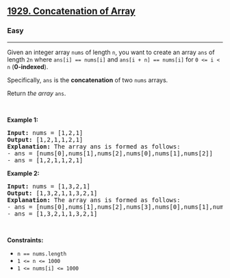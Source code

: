 <h2><a href="https://leetcode.com/problems/concatenation-of-array/">1929. Concatenation of Array</a></h2><h3>Easy</h3><hr><div><p class="extension-adhd-reader-p"><span class="extension-adhd-reader-wrapper"><span class="extension-adhd-reader-container"><span class="extension-adhd-reader-boldify">G</span>iven</span> an <span class="extension-adhd-reader-container"><span class="extension-adhd-reader-boldify">in</span>teger</span> <span class="extension-adhd-reader-container"><span class="extension-adhd-reader-boldify">a</span>rray</span> </span><code><span class="extension-adhd-reader-wrapper"><span class="extension-adhd-reader-container"><span class="extension-adhd-reader-boldify">n</span>ums</span></span></code><span class="extension-adhd-reader-wrapper"> of <span class="extension-adhd-reader-container"><span class="extension-adhd-reader-boldify">le</span>ngth</span> </span><code>n</code><span class="extension-adhd-reader-wrapper">, <span class="extension-adhd-reader-container"><span class="extension-adhd-reader-boldify">y</span>ou</span> <span class="extension-adhd-reader-container"><span class="extension-adhd-reader-boldify">w</span>ant</span> to <span class="extension-adhd-reader-container"><span class="extension-adhd-reader-boldify">cr</span>eate</span> an <span class="extension-adhd-reader-container"><span class="extension-adhd-reader-boldify">a</span>rray</span> </span><code><span class="extension-adhd-reader-wrapper"><span class="extension-adhd-reader-container"><span class="extension-adhd-reader-boldify">a</span>ns</span></span></code><span class="extension-adhd-reader-wrapper"> of <span class="extension-adhd-reader-container"><span class="extension-adhd-reader-boldify">le</span>ngth</span> </span><code>2n</code><span class="extension-adhd-reader-wrapper"> <span class="extension-adhd-reader-container"><span class="extension-adhd-reader-boldify">w</span>here</span> </span><code><span class="extension-adhd-reader-wrapper"><span class="extension-adhd-reader-container"><span class="extension-adhd-reader-boldify">an</span>s[i]</span> == <span class="extension-adhd-reader-container"><span class="extension-adhd-reader-boldify">nu</span>ms[i]</span></span></code><span class="extension-adhd-reader-wrapper"> <span class="extension-adhd-reader-container"><span class="extension-adhd-reader-boldify">a</span>nd</span> </span><code><span class="extension-adhd-reader-wrapper"><span class="extension-adhd-reader-container"><span class="extension-adhd-reader-boldify">a</span>ns[i</span> + n] == <span class="extension-adhd-reader-container"><span class="extension-adhd-reader-boldify">nu</span>ms[i]</span></span></code><span class="extension-adhd-reader-wrapper"> <span class="extension-adhd-reader-container"><span class="extension-adhd-reader-boldify">f</span>or</span> </span><code><span class="extension-adhd-reader-wrapper">0 &lt;= i &lt; n</span></code> (<strong><span class="extension-adhd-reader-wrapper">0-indexed</span></strong>).</p>

<p class="extension-adhd-reader-p"><span class="extension-adhd-reader-wrapper"><span class="extension-adhd-reader-container"><span class="extension-adhd-reader-boldify">Spec</span>ifically,</span> </span><code><span class="extension-adhd-reader-wrapper"><span class="extension-adhd-reader-container"><span class="extension-adhd-reader-boldify">a</span>ns</span></span></code><span class="extension-adhd-reader-wrapper"> is <span class="extension-adhd-reader-container"><span class="extension-adhd-reader-boldify">t</span>he</span> </span><strong><span class="extension-adhd-reader-wrapper"><span class="extension-adhd-reader-container"><span class="extension-adhd-reader-boldify">conc</span>atenation</span></span></strong><span class="extension-adhd-reader-wrapper"> of <span class="extension-adhd-reader-container"><span class="extension-adhd-reader-boldify">t</span>wo</span> </span><code><span class="extension-adhd-reader-wrapper"><span class="extension-adhd-reader-container"><span class="extension-adhd-reader-boldify">n</span>ums</span></span></code><span class="extension-adhd-reader-wrapper"> <span class="extension-adhd-reader-container"><span class="extension-adhd-reader-boldify">ar</span>rays.</span></span></p>

<p class="extension-adhd-reader-p"><span class="extension-adhd-reader-wrapper"><span class="extension-adhd-reader-container"><span class="extension-adhd-reader-boldify">Re</span>turn</span> </span><em><span class="extension-adhd-reader-wrapper"><span class="extension-adhd-reader-container"><span class="extension-adhd-reader-boldify">t</span>he</span> <span class="extension-adhd-reader-container"><span class="extension-adhd-reader-boldify">a</span>rray</span> </span></em><code><span class="extension-adhd-reader-wrapper"><span class="extension-adhd-reader-container"><span class="extension-adhd-reader-boldify">a</span>ns</span></span></code>.</p>

<p class="extension-adhd-reader-p">&nbsp;</p>
<p class="extension-adhd-reader-p"><strong class="example"><span class="extension-adhd-reader-wrapper"><span class="extension-adhd-reader-container"><span class="extension-adhd-reader-boldify">Ex</span>ample</span> 1:</span></strong></p>

<pre><strong>Input:</strong> nums = [1,2,1]
<strong>Output:</strong> [1,2,1,1,2,1]
<strong>Explanation:</strong> The array ans is formed as follows:
- ans = [nums[0],nums[1],nums[2],nums[0],nums[1],nums[2]]
- ans = [1,2,1,1,2,1]</pre>

<p class="extension-adhd-reader-p"><strong class="example"><span class="extension-adhd-reader-wrapper"><span class="extension-adhd-reader-container"><span class="extension-adhd-reader-boldify">Ex</span>ample</span> 2:</span></strong></p>

<pre><strong>Input:</strong> nums = [1,3,2,1]
<strong>Output:</strong> [1,3,2,1,1,3,2,1]
<strong>Explanation:</strong> The array ans is formed as follows:
- ans = [nums[0],nums[1],nums[2],nums[3],nums[0],nums[1],nums[2],nums[3]]
- ans = [1,3,2,1,1,3,2,1]
</pre>

<p class="extension-adhd-reader-p">&nbsp;</p>
<p class="extension-adhd-reader-p"><strong><span class="extension-adhd-reader-wrapper"><span class="extension-adhd-reader-container"><span class="extension-adhd-reader-boldify">Cons</span>traints:</span></span></strong></p>

<ul>
	<li><code>n == nums.length</code></li>
	<li><code>1 &lt;= n &lt;= 1000</code></li>
	<li><code>1 &lt;= nums[i] &lt;= 1000</code></li>
</ul>
</div>